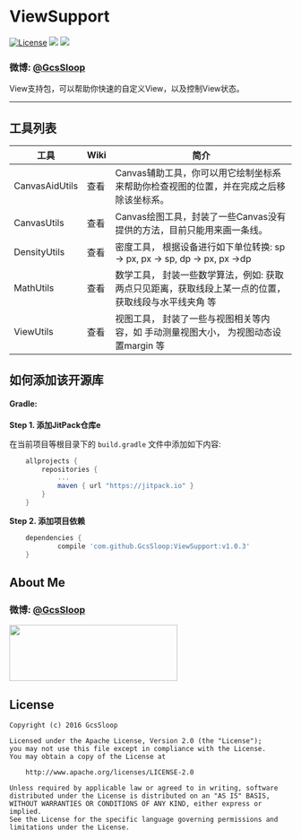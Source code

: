 # ViewSupport

[![License](https://img.shields.io/badge/license-Apache%202-green.svg)](https://www.apache.org/licenses/LICENSE-2.0)
![](https://img.shields.io/badge/Support-7%2B-green.svg)
[![](https://jitpack.io/v/GcsSloop/ViewSupport.svg)](https://jitpack.io/#GcsSloop/ViewSupport)

### 微博: [@GcsSloop](http://weibo.com/GcsSloop)

View支持包，可以帮助你快速的自定义View，以及控制View状态。

*****

## 工具列表

工具            | Wiki |简介
----------------|------|----------------------------
CanvasAidUtils  | 查看 | Canvas辅助工具，你可以用它绘制坐标系来帮助你检查视图的位置，并在完成之后移除该坐标系。
CanvasUtils     | 查看 | Canvas绘图工具，封装了一些Canvas没有提供的方法，目前只能用来画一条线。
DensityUtils    | 查看 | 密度工具， 根据设备进行如下单位转换: sp -> px, px -> sp, dp -> px, px ->dp
MathUtils       | 查看 | 数学工具， 封装一些数学算法，例如: 获取两点只见距离，获取线段上某一点的位置， 获取线段与水平线夹角 等
ViewUtils       | 查看 | 视图工具， 封装了一些与视图相关等内容，如 手动测量视图大小， 为视图动态设置margin 等



## 如何添加该开源库

#### Gradle:

**Step 1. 添加JitPack仓库e**

在当前项目等根目录下的 `build.gradle` 文件中添加如下内容:

``` gradle
	allprojects {
		repositories {
			...
			maven { url "https://jitpack.io" }
		}
	}
```

**Step 2. 添加项目依赖**

``` gradle
	dependencies {
	        compile 'com.github.GcsSloop:ViewSupport:v1.0.3'
	}
```

## About Me

### 微博: [@GcsSloop](http://weibo.com/GcsSloop)

<a href="https://github.com/GcsSloop/README/blob/master/README.md" target="_blank"> <img src="http://ww4.sinaimg.cn/large/005Xtdi2gw1f1qn89ihu3j315o0dwwjc.jpg" width=300 height=100 /> </a>

## License

```
Copyright (c) 2016 GcsSloop

Licensed under the Apache License, Version 2.0 (the "License");
you may not use this file except in compliance with the License.
You may obtain a copy of the License at

    http://www.apache.org/licenses/LICENSE-2.0

Unless required by applicable law or agreed to in writing, software
distributed under the License is distributed on an "AS IS" BASIS,
WITHOUT WARRANTIES OR CONDITIONS OF ANY KIND, either express or implied.
See the License for the specific language governing permissions and
limitations under the License.
```
